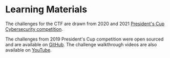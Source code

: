 # Learning Materials

The challenges for the CTF are drawn from 2020 and 2021 [President's Cup Cybersecurity competition](https://www.cisa.gov/presidentscup).

The challenges from 2019 President's Cup competition were open sourced and are available on [GitHub](https://github.com/cisagov/prescup19-challenges). The challenge walkthrough videos are also available on [YouTube](https://www.youtube.com/playlist?list=PLSNlEg26NNpyjtUujhwW16SkJbuE9Pppe).